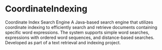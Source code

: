 # CoordinateIndexing
Coordinate Index Search Engine  A Java-based search engine that utilizes coordinate indexing to efficiently search and retrieve documents containing specific word expressions. The system supports simple word searches, expressions with ordered word sequences, and distance-based searches. Developed as part of a text retrieval and indexing project.
